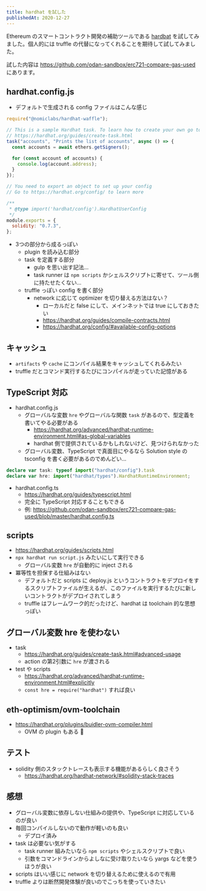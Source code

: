 ```yaml
---
title: hardhat を試した
publishedAt: 2020-12-27
---
```


Ethereum のスマートコントラクト開発の補助ツールである [hardbat](https://hardhat.org/) を試してみました。個人的には truffle の代替になってくれることを期待して試してみました。

試した内容は https://github.com/odan-sandbox/erc721-compare-gas-used にあります。


## hardhat.config.js

- デフォルトで生成される config ファイルはこんな感じ

```js
require("@nomiclabs/hardhat-waffle");

// This is a sample Hardhat task. To learn how to create your own go to
// https://hardhat.org/guides/create-task.html
task("accounts", "Prints the list of accounts", async () => {
  const accounts = await ethers.getSigners();

  for (const account of accounts) {
    console.log(account.address);
  }
});

// You need to export an object to set up your config
// Go to https://hardhat.org/config/ to learn more

/**
 * @type import('hardhat/config').HardhatUserConfig
 */
module.exports = {
  solidity: "0.7.3",
};
```

- 3つの部分から成るっぽい
  - plugin を読み込む部分
  - task を定義する部分
    - gulp を思い出す記法...
    - task runner は `npm scripts` かシェルスクリプトに寄せて、ツール側に持たせたくない...
  - truffle っぽい config を書く部分
    - network に応じて optimizer を切り替える方法はない？
      - ローカルだと false にして、メインネットでは true にしておきたい
      - https://hardhat.org/guides/compile-contracts.html
      - https://hardhat.org/config/#available-config-options

## キャッシュ
- `artifacts` や `cache` にコンパイル結果をキャッシュしてくれるみたい
- truffle だとコマンド実行するたびにコンパイルが走っていた記憶がある

## TypeScript 対応
- hardhat.config.js
  - グローバルな変数 `hre` やグローバルな関数 `task` があるので、型定義を書いてやる必要がある
    - https://hardhat.org/advanced/hardhat-runtime-environment.html#as-global-variables
    - hardhat 側で提供されているかもしれないけど、見つけられなかった
  - グローバル変数、TypeScript で真面目にやるなら Solution style の tsconfig を書く必要があるのでめんどい...

```ts
declare var task: typeof import("hardhat/config").task
declare var hre: import("hardhat/types").HardhatRuntimeEnvironment;
```

- hardhat.config.ts
  - https://hardhat.org/guides/typescript.html
  - 完全に TypeScript 対応することもできる
  - 例: https://github.com/odan-sandbox/erc721-compare-gas-used/blob/master/hardhat.config.ts
 
## scripts
- https://hardhat.org/guides/scripts.html
- `npx hardhat run script.js` みたいにして実行できる
  - グローバル変数 `hre` が自動的に inject される
- 冪等性を担保する仕組みはない
  - デフォルトだと scripts に deploy.js というコントラクトをデプロイをするスクリプトファイルが生えるが、このファイルを実行するたびに新しいコントラクトがデプロイされてしまう
  - truffle はフレームワーク的だったけど、hardhat は toolchain 的な思想っぽい

## グローバル変数 hre を使わない
- task
  - https://hardhat.org/guides/create-task.html#advanced-usage
  - action の第2引数に `hre` が渡される
- test や scripts
  - https://hardhat.org/advanced/hardhat-runtime-environment.html#explicitly
  - `const hre = require("hardhat")` すれば良い

## eth-optimism/ovm-toolchain
- https://hardhat.org/plugins/buidler-ovm-compiler.html
  - OVM の plugin もある :eyes:

## テスト
- solidity 側のスタックトレースも表示する機能があるらしく良さそう
  - https://hardhat.org/hardhat-network/#solidity-stack-traces

## 感想
- グローバル変数に依存しない仕組みの提供や、TypeScript に対応しているのが良い
- 毎回コンパイルしないので動作が軽いのも良い
  - デプロイ済み
- task は必要ない気がする
  - task runner 組みたいなら `npm scripts` やシェルスクリプトで良い
  - 引数をコマンドラインからよしなに受け取りたいなら yargs などを使うほうが良い
- scripts はいい感じに network を切り替えるために使えるので有用
- truffle よりは断然開発体験が良いのでこっちを使っていきたい
